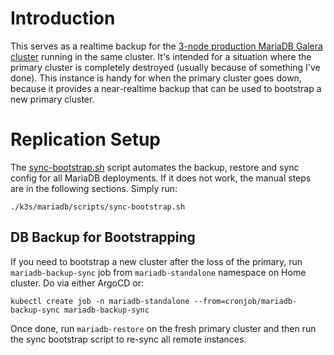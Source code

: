 # Introduction
This serves as a realtime backup for the [3-node production MariaDB Galera cluster](/mariadb) running in the same cluster. It's intended for a situation where the primary cluster is completely destroyed (usually because of something I've done). This instance is handy for when the primary cluster goes down, because it provides a near-realtime backup that can be used to bootstrap a new primary cluster.

# Replication Setup
The [sync-bootstrap.sh](/mariadb/scripts/sync-bootstrap.sh) script automates the backup, restore and sync config for all MariaDB deployments. If it does not work, the manual steps are in the following sections. Simply run:
```
./k3s/mariadb/scripts/sync-bootstrap.sh
```
## DB Backup for Bootstrapping
If you need to bootstrap a new cluster after the loss of the primary, run `mariadb-backup-sync` job from `mariadb-standalone` namespace on Home cluster. Do via either ArgoCD or:
```
kubectl create job -n mariadb-standalone --from=cronjob/mariadb-backup-sync mariadb-backup-sync
```
Once done, run `mariadb-restore` on the fresh primary cluster and then run the sync bootstrap script to re-sync all remote instances.